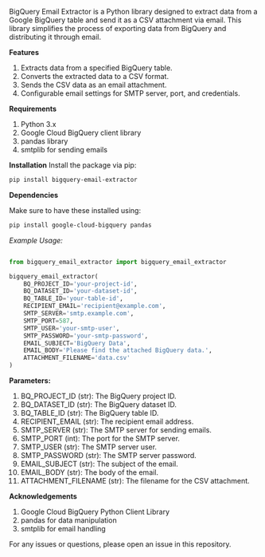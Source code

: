 BigQuery Email Extractor is a Python library designed to extract data from a Google BigQuery table and send it as a CSV attachment via email. This library simplifies the process of exporting data from BigQuery and distributing it through email.


**Features**
1. Extracts data from a specified BigQuery table.
2. Converts the extracted data to a CSV format.
3. Sends the CSV data as an email attachment.
4. Configurable email settings for SMTP server, port, and credentials.


**Requirements**
1. Python 3.x
2. Google Cloud BigQuery client library
3. pandas library
4. smtplib for sending emails


**Installation**
Install the package via pip:

```Bash
pip install bigquery-email-extractor
```

**Dependencies**

Make sure to have these installed using:

```Bash
pip install google-cloud-bigquery pandas
```


*Example Usage:*

```Python

from bigquery_email_extractor import bigquery_email_extractor

bigquery_email_extractor(
    BQ_PROJECT_ID='your-project-id',
    BQ_DATASET_ID='your-dataset-id',
    BQ_TABLE_ID='your-table-id',
    RECIPIENT_EMAIL='recipient@example.com',
    SMTP_SERVER='smtp.example.com',
    SMTP_PORT=587,
    SMTP_USER='your-smtp-user',
    SMTP_PASSWORD='your-smtp-password',
    EMAIL_SUBJECT='BigQuery Data',
    EMAIL_BODY='Please find the attached BigQuery data.',
    ATTACHMENT_FILENAME='data.csv'
)

```

**Parameters:**

1. BQ_PROJECT_ID (str): The BigQuery project ID.
2. BQ_DATASET_ID (str): The BigQuery dataset ID.
3. BQ_TABLE_ID (str): The BigQuery table ID.
4. RECIPIENT_EMAIL (str): The recipient email address.
5. SMTP_SERVER (str): The SMTP server for sending emails.
6. SMTP_PORT (int): The port for the SMTP server.
7. SMTP_USER (str): The SMTP server user.
8. SMTP_PASSWORD (str): The SMTP server password.
9. EMAIL_SUBJECT (str): The subject of the email.
10. EMAIL_BODY (str): The body of the email.
11. ATTACHMENT_FILENAME (str): The filename for the CSV attachment.


**Acknowledgements**
1. Google Cloud BigQuery Python Client Library
2. pandas for data manipulation
3. smtplib for email handling

For any issues or questions, please open an issue in this repository.